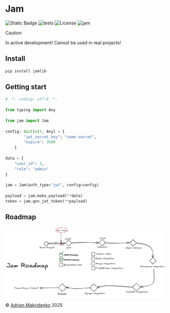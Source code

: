# Jam

![Static Badge](https://img.shields.io/badge/Python-3.13-blue?logo=python&logoColor=white)
![tests](https://github.com/lyaguxafrog/jam/actions/workflows/run-tests.yml/badge.svg) ![License](https://img.shields.io/badge/Licese-MIT-grey?link=https%3A%2F%2Fgithub.com%2Flyaguxafrog%2Fjam%2Fblob%2Frelease%2FLICENSE.md)
![jam](https://img.shields.io/badge/jam-3.0.0_alpha-white?style=flat&labelColor=red)


> [!CAUTION]
> In active development! Cannot be used in real projects!
> 

## Install
```bash
pip install jamlib
```

## Getting start
```python
# -*- coding: utf-8 -*-

from typing import Any

from jam import Jam

config: dict[str, Any] = {
        "jwt_secret_key": "some-secret",
        "expire": 3600
    }

data = {
    "user_id": 1,
    "role": "admin"
}

jam = Jam(auth_type="jwt", config=config)

payload = jam.make_payload(**data)
token = jam.gen_jwt_token(**payload)
```

## Roadmap
![Roadmap](https://github.com/lyaguxafrog/jam/blob/stable/docs/assets/roadmap.png)

&copy; [Adrian Makridenko](https://github.com/lyaguxafrog) 2025
